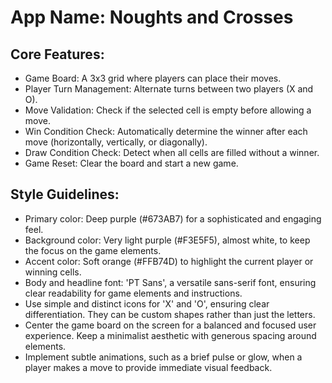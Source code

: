 # **App Name**: Noughts and Crosses

## Core Features:

- Game Board: A 3x3 grid where players can place their moves.
- Player Turn Management: Alternate turns between two players (X and O).
- Move Validation: Check if the selected cell is empty before allowing a move.
- Win Condition Check: Automatically determine the winner after each move (horizontally, vertically, or diagonally).
- Draw Condition Check: Detect when all cells are filled without a winner.
- Game Reset: Clear the board and start a new game.

## Style Guidelines:

- Primary color: Deep purple (#673AB7) for a sophisticated and engaging feel.
- Background color: Very light purple (#F3E5F5), almost white, to keep the focus on the game elements.
- Accent color: Soft orange (#FFB74D) to highlight the current player or winning cells.
- Body and headline font: 'PT Sans', a versatile sans-serif font, ensuring clear readability for game elements and instructions.
- Use simple and distinct icons for 'X' and 'O', ensuring clear differentiation. They can be custom shapes rather than just the letters.
- Center the game board on the screen for a balanced and focused user experience. Keep a minimalist aesthetic with generous spacing around elements.
- Implement subtle animations, such as a brief pulse or glow, when a player makes a move to provide immediate visual feedback.